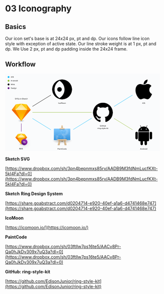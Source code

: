 # 03 Iconography

## Basics

Our icon set's base is at 24x24 px, pt and dp. Our icons follow line icon style with exception of active state. Our line stroke weight is at 1 px, pt and dp. We Use 2 px, pt and dp padding inside the 24x24 frame.

## Workflow

![](../.gitbook/assets/icon-01-overview.png)

**Sketch SVG**

[https://www.dropbox.com/sh/3pn4bepnmxs85rv/AADB9M3fdNmLucfKXt-5kI4Fa?dl=0](https://www.dropbox.com/sh/3pn4bepnmxs85rv/AADB9M3fdNmLucfKXt-5kI4Fa?dl=0)

**Sketch** **Ring Design System**

[https://share.goabstract.com/d0204714-e920-40ef-a1a6-d4741468e747](https://share.goabstract.com/d0204714-e920-40ef-a1a6-d4741468e747)

**IcoMoon**

[https://icomoon.io/](https://icomoon.io/)

**PaintCode**

[https://www.dropbox.com/sh/03ftllw7ps16te5/AACv8Pr-Qa0hJkDv309x7uQ3a?dl=0](https://www.dropbox.com/sh/03ftllw7ps16te5/AACv8Pr-Qa0hJkDv309x7uQ3a?dl=0)

**GitHub: ring-style-kit**

[https://github.com/EdisonJunior/ring-style-kit](https://github.com/EdisonJunior/ring-style-kit)

